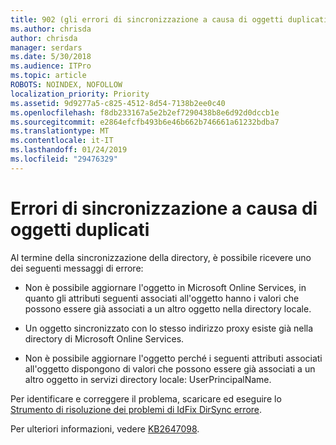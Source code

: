```yaml
---
title: 902 (gli errori di sincronizzazione a causa di oggetti duplicati)
ms.author: chrisda
author: chrisda
manager: serdars
ms.date: 5/30/2018
ms.audience: ITPro
ms.topic: article
ROBOTS: NOINDEX, NOFOLLOW
localization_priority: Priority
ms.assetid: 9d9277a5-c825-4512-8d54-7138b2ee0c40
ms.openlocfilehash: f8db233167a5e2b2ef7290438b8e6d92d0dccb1e
ms.sourcegitcommit: e2864efcfb493b6e46b662b746661a61232bdba7
ms.translationtype: MT
ms.contentlocale: it-IT
ms.lasthandoff: 01/24/2019
ms.locfileid: "29476329"
---
```

# <a name="sync-errors-due-to-duplicate-objects"></a>Errori di sincronizzazione a causa di oggetti duplicati

Al termine della sincronizzazione della directory, è possibile ricevere uno dei seguenti messaggi di errore:
  
- Non è possibile aggiornare l'oggetto in Microsoft Online Services, in quanto gli attributi seguenti associati all'oggetto hanno i valori che possono essere già associati a un altro oggetto nella directory locale.
    
- Un oggetto sincronizzato con lo stesso indirizzo proxy esiste già nella directory di Microsoft Online Services.
    
- Non è possibile aggiornare l'oggetto perché i seguenti attributi associati all'oggetto dispongono di valori che possono essere già associati a un altro oggetto in servizi directory locale: UserPrincipalName.
    
Per identificare e correggere il problema, scaricare ed eseguire lo [Strumento di risoluzione dei problemi di IdFix DirSync errore](https://www.microsoft.com/download/details.aspx?id=36832).
  
Per ulteriori informazioni, vedere [KB2647098](https://support.microsoft.com/help/2647098/duplicate-or-invalid-attributes-prevent-directory-synchronization-in-o).
  

